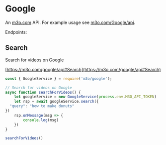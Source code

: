 # Google

An [m3o.com](https://m3o.com) API. For example usage see [m3o.com/Google/api](https://m3o.com/Google/api).

Endpoints:

## Search

Search for videos on Google


[https://m3o.com/google/api#Search](https://m3o.com/google/api#Search)

```js
const { GoogleService } = require('m3o/google');

// Search for videos on Google
async function searchForVideos() {
	let googleService = new GoogleService(process.env.M3O_API_TOKEN)
	let rsp = await googleService.search({
  "query": "how to make donuts"
})
	rsp.onMessage(msg => {
		console.log(msg)
	})
}

searchForVideos()
```

